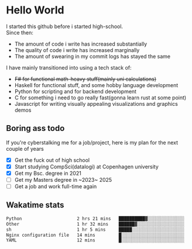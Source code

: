 # Hello World

I started this github before i started high-school.  
Since then:
- The amount of code i write has increased substantially
- The quality of code i write has increased marginally
- The amount of swearing in my commit logs has stayed the same

I have mainly transitioned into using a tech stack of:
- ~~F# for functional math-heavy stuff(mainly uni calculations)~~
- Haskell for functional stuff, and some hobby language development
- Python for scripting and for backend development
- C for something i need to go really fast(gonna learn rust at some point)
- Javascript for writing visually appealing visualizations and graphics demos

## Boring ass todo
If you're cyberstalking me for a job/project, here is my plan for the next couple of years
- [x] Get the fuck out of high school
- [x] Start studying CompSci(datalogi) at Copenhagen university
- [x] Get my Bsc. degree in 2021
- [ ] Get my Masters degree in ~2023~ 2025
- [ ] Get a job and work full-time again

## Wakatime stats
<!--START_SECTION:waka-->

```txt
Python                     2 hrs 21 mins   ██████████▓░░░░░░░░░░░░░░   42.06 %
Other                      1 hr 32 mins    ██████▓░░░░░░░░░░░░░░░░░░   27.33 %
sh                         1 hr 5 mins     █████░░░░░░░░░░░░░░░░░░░░   19.41 %
Nginx configuration file   14 mins         █░░░░░░░░░░░░░░░░░░░░░░░░   04.23 %
YAML                       12 mins         █░░░░░░░░░░░░░░░░░░░░░░░░   03.67 %
```

<!--END_SECTION:waka-->
